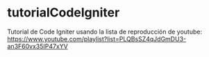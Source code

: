 # tutorialCodeIgniter
Tutorial de Code Igniter usando la lista de reproducción de youtube: https://www.youtube.com/playlist?list=PLQBsSZ4qJdGmDU3-an3F60vx35IP47xYV
